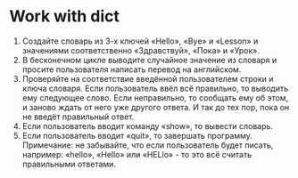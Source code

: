 # Work with dict
1) Создайте словарь из 3-х ключей «Hello», «Bуe» и «Lesson» и значениями соответственно «Здравствуй», «Пока» и «Урок».
2) В бесконечном цикле выводите случайное значение из словаря и просите пользователя написать перевод на английском.
3) Проверяйте на соответствие введённой пользователем строки и ключа словаря. Если пользователь ввёл всё правильно, то выводить ему следующее слово. Если неправильно, то сообщать ему об этом, и заново ждать от него уже другого ответа. И так до тех пор, пока он не введёт правильный ответ.
4) Если пользователь вводит команду «show», то вывести словарь.
5) Если пользователь вводит «quit», то завершать программу.
Примечание: не забывайте, что если пользователь будет писать, например: «hello», «Hello» или «HELlo» - то это всё считать правильными ответами.
